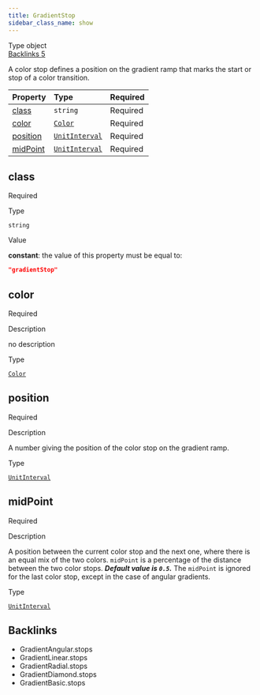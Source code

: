 ```yaml
---
title: GradientStop
sidebar_class_name: show
---
```


<div className="section-badges">

<div className="badge type">
        <span className="label">Type</span>
        <span className="value">object</span>
      </div>

<a href="#backlinks" className="badge backlinks">
          <span className="label">Backlinks</span>
          <span className="value">5</span>
        </a>

</div>

A color stop defines a position on the gradient ramp that marks the start or stop of a color transition.

<div className="property-preview">

<div className="property-table">

| Property              | Type                                                  | Required                                            |
| :-------------------- | :---------------------------------------------------- | :-------------------------------------------------- |
| [class](#class)       | `string`                                              | <span className="property-required">Required</span> |
| [color](#color)       | [`Color`](/specs/vectorgraphics/color)                | <span className="property-required">Required</span> |
| [position](#position) | [`UnitInterval`](/specs/vectorgraphics/unit-interval) | <span className="property-required">Required</span> |
| [midPoint](#midpoint) | [`UnitInterval`](/specs/vectorgraphics/unit-interval) | <span className="property-required">Required</span> |

</div>

</div>

<div className="property">

<div className="property-heading">

## class

<span className="property-required">Required</span>

</div>

<div className="property-item">

Type

`string`

</div>

<div className="property-item">

Value

<div className="value-description">

**constant**: the value of this property must be equal to:

```json
"gradientStop"
```

</div>

</div>

</div>

<div className="property">

<div className="property-heading">

## color

<span className="property-required">Required</span>

</div>

<div className="property-item">

Description

no description

</div>

<div className="property-item">

Type

[`Color`](/specs/vectorgraphics/color)

</div>

</div>

<div className="property">

<div className="property-heading">

## position

<span className="property-required">Required</span>

</div>

<div className="property-item">

Description

A number giving the position of the color stop on the gradient ramp.

</div>

<div className="property-item">

Type

[`UnitInterval`](/specs/vectorgraphics/unit-interval)

</div>

</div>

<div className="property">

<div className="property-heading">

## midPoint

<span className="property-required">Required</span>

</div>

<div className="property-item">

Description

A position between the current color stop and the next one, where there is an equal mix of the two colors.
`midPoint` is a percentage of the distance between the two color stops. ***Default value is `0.5`.***
The `midPoint` is ignored for the last color stop, except in the case of angular gradients.

</div>

<div className="property-item">

Type

[`UnitInterval`](/specs/vectorgraphics/unit-interval)

</div>

</div>

<div id="backlinks" className="section-backlinks">

<div className="backlinks-title"><h2>Backlinks</h2></div>

<ul className="backlinks-list">

<li className="backlink">
      <Link to='/specs/vectorgraphics/gradient-angular#stops'>GradientAngular.stops</Link>
      </li>

<li className="backlink">
      <Link to='/specs/vectorgraphics/gradient-linear#stops'>GradientLinear.stops</Link>
      </li>

<li className="backlink">
      <Link to='/specs/vectorgraphics/gradient-radial#stops'>GradientRadial.stops</Link>
      </li>

<li className="backlink">
      <Link to='/specs/vectorgraphics/gradient-diamond#stops'>GradientDiamond.stops</Link>
      </li>

<li className="backlink">
      <Link to='/specs/vectorgraphics/gradient-basic#stops'>GradientBasic.stops</Link>
      </li>

</ul>

</div>
